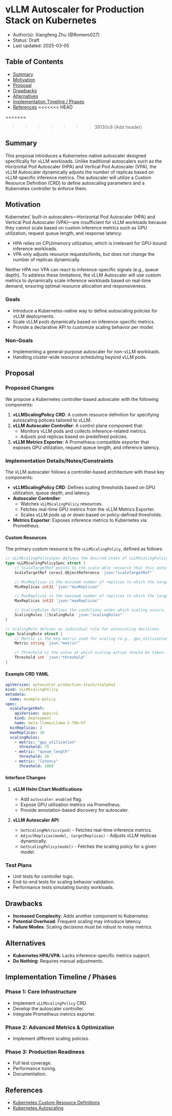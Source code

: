# vLLM Autoscaler for Production Stack on Kubernetes

* Author(s): Xiangfeng Zhu (@Romero027)
* Status: Draft
* Last updated: 2025-03-05

## Table of Contents

* [Summary](#summary)
* [Motivation](#motivation)
* [Proposal](#proposal)
* [Drawbacks](#drawbacks)
* [Alternatives](#alternatives)
* [Implementation Timeline / Phases](#implementation-timeline--phases)
* [References](#references)
<<<<<<< HEAD

=======
>>>>>>> 39130c8 (Add header)

## Summary

This proposal introduces a Kubernetes-native autoscaler designed specifically for vLLM workloads. Unlike traditional autoscalers such as the Horizontal Pod Autoscaler (HPA) and Vertical Pod Autoscaler (VPA), the vLLM Autoscaler dynamically adjusts the number of replicas based on vLLM-specific inference metrics. The autoscaler will utilize a Custom Resource Definition (CRD) to define autoscaling parameters and a Kubernetes controller to enforce them.

## Motivation

Kubernetes' built-in autoscalers—Horizontal Pod Autoscaler (HPA) and Vertical Pod Autoscaler (VPA)—are insufficient for vLLM workloads because they cannot scale based on custom inference metrics such as GPU utilization, request queue length, and response latency.

* HPA relies on CPU/memory utilization, which is irrelevant for GPU-bound inference workloads.
* VPA only adjusts resource requests/limits, but does not change the number of replicas dynamically.

Neither HPA nor VPA can react to inference-specific signals (e.g., queue depth). To address these limitations, the vLLM Autoscaler will use custom metrics to dynamically scale inference workloads based on real-time demand, ensuring optimal resource allocation and responsiveness.

### Goals

* Introduce a Kubernetes-native way to define autoscaling policies for vLLM deployments.
* Scale vLLM pods dynamically based on inference-specific metrics.
* Provide a declarative API to customize scaling behavior per model.

### Non-Goals

* Implementing a general-purpose autoscaler for non-vLLM workloads.
* Handling cluster-wide resource scheduling beyond vLLM pods.

## Proposal

### Proposed Changes

We propose a Kubernetes controller-based autoscaler with the following components:

1. **vLLMScalingPolicy CRD**: A custom resource definition for specifying autoscaling policies tailored to vLLM.
2. **vLLM Autoscaler Controller**: A control plane component that:
   * Monitors vLLM pods and collects inference-related metrics.
   * Adjusts pod replicas based on predefined policies.
3. **vLLM Metrics Exporter**: A Prometheus-compatible exporter that exposes GPU utilization, request queue length, and inference latency.

### Implementation Details/Notes/Constraints

The vLLM autoscaler follows a controller-based architecture with these key components:

* **vLLMScalingPolicy CRD**: Defines scaling thresholds based on GPU utilization, queue depth, and latency.
* **Autoscaler Controller**:
  * Watches `vLLMScalingPolicy` resources.
  * Fetches real-time GPU metrics from the vLLM Metrics Exporter.
  * Scales vLLM pods up or down based on policy-defined thresholds.
* **Metrics Exporter**: Exposes inference metrics to Kubernetes via Prometheus.

#### Custom Resources

The primary custom resource is the `vLLMScalingPolicy`, defined as follows:

```go
// vLLMScalingPolicySpec defines the desired state of vLLMScalingPolicy
type vLLMScalingPolicySpec struct {
    // ScaleTargetRef points to the scale-able resource that this autoscaler should target, e.g., Deployment.
    ScaleTargetRef corev1.ObjectReference `json:"scaleTargetRef"`

    // MinReplicas is the minimum number of replicas to which the target can be scaled down.
    MinReplicas int32 `json:"minReplicas"`

    // MaxReplicas is the maximum number of replicas to which the target can be scaled up.
    MaxReplicas int32 `json:"maxReplicas"`

    // ScalingRules defines the conditions under which scaling occurs.
    ScalingRules []ScalingRule `json:"scalingRules"`
}

// ScalingRule defines an individual rule for autoscaling decisions.
type ScalingRule struct {
    // Metric is the key metric used for scaling (e.g., gpu_utilization, queue_length, latency).
    Metric string `json:"metric"`

    // Threshold is the value at which scaling action should be taken.
    Threshold int `json:"threshold"`
}
```

#### Example CRD YAML

```yaml
apiVersion: autoscaler.production-stack/v1alpha1
kind: vLLMScalingPolicy
metadata:
  name: example-policy
spec:
  scaleTargetRef:
    apiVersion: apps/v1
    kind: Deployment
    name: meta-llama/Llama-2-70b-hf
  minReplicas: 1
  maxReplicas: 10
  scalingRules:
    - metric: "gpu_utilization"
      threshold: 75
    - metric: "queue_length"
      threshold: 10
    - metric: "latency"
      threshold: 1000
```

#### Interface Changes

1. **vLLM Helm Chart Modifications**:
   * Add `autoscaler.enabled` flag.
   * Expose GPU utilization metrics via Prometheus.
   * Provide annotation-based discovery for autoscaler.

2. **vLLM Autoscaler API**:
   * `GetScalingMetrics(pod)` - Fetches real-time inference metrics.
   * `AdjustReplicas(model, targetReplicas)` - Adjusts vLLM replicas dynamically.
   * `GetScalingPolicy(model)` - Fetches the scaling policy for a given model.

### Test Plans

* Unit tests for controller logic.
* End-to-end tests for scaling behavior validation.
* Performance tests simulating bursty workloads.

## Drawbacks

* **Increased Complexity**: Adds another component to Kubernetes.
* **Potential Overhead**: Frequent scaling may introduce latency.
* **Failure Modes**: Scaling decisions must be robust to noisy metrics.

## Alternatives

* **Kubernetes HPA/VPA**: Lacks inference-specific metrics support.
* **Do Nothing**: Requires manual adjustments.

## Implementation Timeline / Phases

### Phase 1: Core Infrastructure

* Implement `vLLMScalingPolicy` CRD.
* Develop the autoscaler controller.
* Integrate Prometheus metrics exporter.

### Phase 2: Advanced Metrics & Optimization

* Implement different scaling policies.

### Phase 3: Production Readiness

* Full test coverage.
* Performance tuning.
* Documentation.

## References

* [Kubernetes Custom Resource Definitions](https://kubernetes.io/docs/concepts/extend-kubernetes/api*extension/custom-resources/)
* [Kubernetes Autoscaling](https://kubernetes.io/docs/concepts/workloads/autoscaling/)
